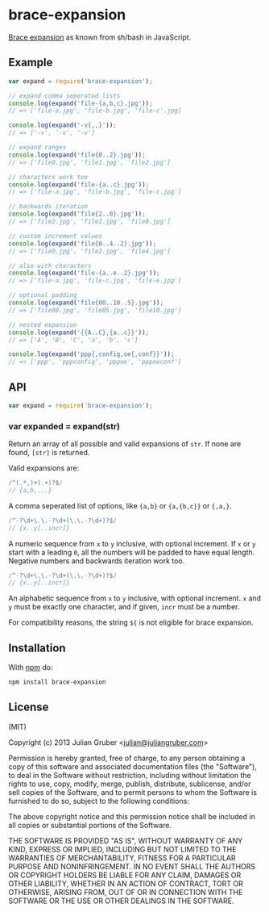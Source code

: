 
# brace-expansion

[Brace expansion](https://www.gnu.org/software/bash/manual/html_node/Brace-Expansion.html)
as known from sh/bash in JavaScript.

## Example

```js
var expand = require('brace-expansion');

// expand comma seperated lists
console.log(expand('file-{a,b,c}.jpg'));
// => ['file-a.jpg', 'file-b.jpg', 'file-c'.jpg]

console.log(expand('-v{,,}'));
// => ['-v', '-v', '-v']

// expand ranges
console.log(expand('file{0..2}.jpg'));
// => ['file0.jpg', 'file1.jpg', 'file2.jpg']

// characters work too
console.log(expand('file-{a..c}.jpg'));
// => ['file-a.jpg', 'file-b.jpg', 'file-c.jpg']

// backwards iteration
console.log(expand('file{2..0}.jpg'));
// => ['file2.jpg', 'file1.jpg', 'file0.jpg']

// custom increment values
console.log(expand('file{0..4..2}.jpg'));
// => ['file0.jpg', 'file2.jpg', 'file4.jpg']

// also with characters
console.log(expand('file-{a..e..2}.jpg'));
// => ['file-a.jpg', 'file-c.jpg', 'file-e.jpg']

// optional padding
console.log(expand('file{00..10..5}.jpg'));
// => ['file00.jpg', 'file05.jpg', 'file10.jpg']

// nested expansion
console.log(expand('{{A..C},{a..c}}'));
// => ['A', 'B', 'C', 'a', 'b', 'c']

console.log(expand('ppp{,config,oe{,conf}}'));
// => ['ppp', 'pppconfig', 'pppoe', 'pppoeconf']
```

## API

```js
var expand = require('brace-expansion');
```

### var expanded = expand(str)

Return an array of all possible and valid expansions of `str`. If none are
found, `[str]` is returned.

Valid expansions are:

```js
/^(.*,)+(.+)?$/
// {a,b,...}
```

A comma seperated list of options, like `{a,b}` or `{a,{b,c}}` or `{,a,}`.

```js
/^-?\d+\.\.-?\d+(\.\.-?\d+)?$/
// {x..y[..incr]}
```

A numeric sequence from `x` to `y` inclusive, with optional increment.
If `x` or `y` start with a leading `0`, all the numbers will be padded
to have equal length. Negative numbers and backwards iteration work too.

```js
/^-?\d+\.\.-?\d+(\.\.-?\d+)?$/
// {x..y[..incr]}
```

An alphabetic sequence from `x` to `y` inclusive, with optional increment.
`x` and `y` must be exactly one character, and if given, `incr` must be a
number.

For compatibility reasons, the string `${` is not eligible for brace expansion.

## Installation

With [npm](https://npmjs.org) do:

```bash
npm install brace-expansion
```

## License

(MIT)

Copyright (c) 2013 Julian Gruber &lt;julian@juliangruber.com&gt;

Permission is hereby granted, free of charge, to any person obtaining a copy of
this software and associated documentation files (the "Software"), to deal in
the Software without restriction, including without limitation the rights to
use, copy, modify, merge, publish, distribute, sublicense, and/or sell copies
of the Software, and to permit persons to whom the Software is furnished to do
so, subject to the following conditions:

The above copyright notice and this permission notice shall be included in all
copies or substantial portions of the Software.

THE SOFTWARE IS PROVIDED "AS IS", WITHOUT WARRANTY OF ANY KIND, EXPRESS OR
IMPLIED, INCLUDING BUT NOT LIMITED TO THE WARRANTIES OF MERCHANTABILITY,
FITNESS FOR A PARTICULAR PURPOSE AND NONINFRINGEMENT. IN NO EVENT SHALL THE
AUTHORS OR COPYRIGHT HOLDERS BE LIABLE FOR ANY CLAIM, DAMAGES OR OTHER
LIABILITY, WHETHER IN AN ACTION OF CONTRACT, TORT OR OTHERWISE, ARISING FROM,
OUT OF OR IN CONNECTION WITH THE SOFTWARE OR THE USE OR OTHER DEALINGS IN THE
SOFTWARE.
